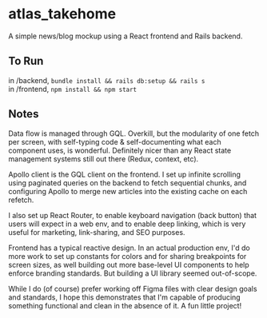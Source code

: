 # atlas_takehome


A simple news/blog mockup using a React frontend and Rails backend.


## To Run


in /backend, `bundle install && rails db:setup && rails s`   
in /frontend, `npm install && npm start`


## Notes


Data flow is managed through GQL. Overkill, but the modularity of one fetch per screen, with self-typing code & self-documenting what each component uses, is wonderful. Definitely nicer than any React state management systems still out there (Redux, context, etc).


Apollo client is the GQL client on the frontend. I set up infinite scrolling using paginated queries on the backend to fetch sequential chunks, and configuring Apollo to merge new articles into the existing cache on each refetch.


I also set up React Router, to enable keyboard navigation (back button) that users will expect in a web env, and to enable deep linking, which is very useful for marketing, link-sharing, and SEO purposes.


Frontend has a typical reactive design. In an actual production env, I'd do more work to set up constants for colors and for sharing breakpoints for screen sizes, as well building out more base-level UI components to help enforce branding standards. But building a UI library seemed out-of-scope.


While I do (of course) prefer working off Figma files with clear design goals and standards, I hope this demonstrates that I'm capable of producing something functional and clean in the absence of it. A fun little project!

